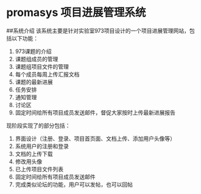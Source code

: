# promasys 项目进展管理系统
##系统介绍
该系统主要是针对实验室973项目设计的一个项目进展管理网站，包括以下功能：<br>
1. 973课题的介绍<br>
2. 课题组成员的管理<br>
3. 课题组项目文件的管理<br>
4. 每个成员每周上传汇报文档<br>
5. 课题的最新进展<br>
6. 任务安排<br>
7. 通知管理<br>
8. 讨论区<br>
9. 固定时间给所有项目成员发送邮件，督促大家按时上传最新进展报告<br>

现阶段实现了的部分包括：<br>
1. 界面设计（注册、登录、项目首页面、文档上传、添加用户头像等）<br>
2. 系统用户的注册和登录<br>
3. 文档的上传下载<br>
4. 修改用头像<br>
5. 已上传项目文件列表<br>
6. 固定时间给所有项目成员发送邮件<br>
7. 完成类似论坛的功能，用户可以发帖，也可以回帖<br>